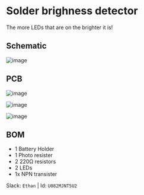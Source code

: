 # Solder brighness detector

The more LEDs that are on the brighter it is!

## Schematic

![image](https://github.com/user-attachments/assets/a9bb860f-8e88-4db1-b096-fbb35b1dea5a)

## PCB

![image](https://github.com/user-attachments/assets/a16ee980-262a-4ad2-aa16-da319d091b56)

![image](https://github.com/user-attachments/assets/61c9deae-ca5e-4d8f-bab1-e6048c9e33bc)

![image](https://github.com/user-attachments/assets/ae8446ce-db61-4e29-a44f-e5c77d44deb3)


## BOM

- 1 Battery Holder
- 1 Photo resister
- 2 220Ω resistors
- 2 LEDs
- 1x NPN transister

Slack: `Ethan` | Id: `U082MJNT5U2`
